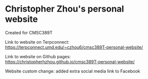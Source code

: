 # Christopher Zhou's personal website

Created for CMSC389T

Link to website on Terpconnect: https://terpconnect.umd.edu/~czhou6/cmsc389T-personal-website/

Link to website on Github pages: https://christopherhzhou.github.io/cmsc389T-personal-website/

Website custom change: added extra social media link to Facebook
